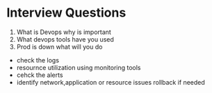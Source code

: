 # Interview Questions
1. What is Devops why is important
2. What devops tools  have you used 
3. Prod is down what will you do
- check the logs
- resournce utilization using monitoring tools
- cehck the alerts
- identify network,application or resource issues  rollback if needed
 
